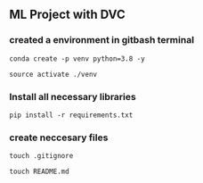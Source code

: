 ## ML Project with DVC

### created a environment in gitbash terminal
```
conda create -p venv python=3.8 -y

source activate ./venv

```
### Install all necessary libraries
```
pip install -r requirements.txt
```

### create neccesary files 
```
touch .gitignore

touch README.md
```
